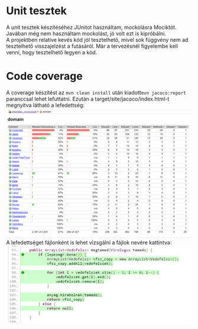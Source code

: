 # Unit tesztek
A unit tesztek készítéséhez JUnitot használtam, mockolásra Mociktót. Javában még nem használtam mockolást, jó volt ezt is kipróbálni.<br>
A projektben relatíve kevés kód jól tesztelhető, mivel sok függvény nem ad tesztelhető visszajelzést a futásáról. Már a tervezésnél figyelembe kell venni, hogy tesztelhető legyen a kód.
# Code coverage
A coverage készítést az ```mvn clean install``` után kiadott```mvn jacoco:report``` paranccsal lehet lefuttatni. Ezután a target/site/jacoco/index.html-t megnyitva látható a lefedettség:
![coverage_report.png](coverage_report.png)
A lefedettséget fájlonként is lehet vizsgálni a fájlok nevére kattintva:
![coverage_in_file.png](coverage_in_file.png)